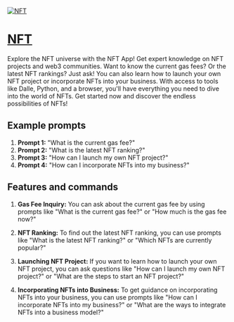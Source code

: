 [![NFT](https://files.oaiusercontent.com/file-2eKoADXKlM9znI2LTaXM5s7I?se=2123-10-16T15%3A49%3A31Z&sp=r&sv=2021-08-06&sr=b&rscc=max-age%3D31536000%2C%20immutable&rscd=attachment%3B%20filename%3D7e3629a0-e688-47f5-8bd1-72061a7a13da.png&sig=/V0M1OHeG1gpVQ0S/9gLiA1drsgIBzL1%2BupAot2YtaQ%3D)](https://chat.openai.com/g/g-NQQNfvDHB-nft)

# [NFT](https://chat.openai.com/g/g-NQQNfvDHB-nft)

Explore the NFT universe with the NFT App! Get expert knowledge on NFT projects and web3 communities. Want to know the current gas fees? Or the latest NFT rankings? Just ask! You can also learn how to launch your own NFT project or incorporate NFTs into your business. With access to tools like Dalle, Python, and a browser, you'll have everything you need to dive into the world of NFTs. Get started now and discover the endless possibilities of NFTs!

## Example prompts

1. **Prompt 1:** "What is the current gas fee?"
2. **Prompt 2:** "What is the latest NFT ranking?"
3. **Prompt 3:** "How can I launch my own NFT project?"
4. **Prompt 4:** "How can I incorporate NFTs into my business?"

## Features and commands

1. **Gas Fee Inquiry:** You can ask about the current gas fee by using prompts like "What is the current gas fee?" or "How much is the gas fee now?"

2. **NFT Ranking:** To find out the latest NFT ranking, you can use prompts like "What is the latest NFT ranking?" or "Which NFTs are currently popular?"

3. **Launching NFT Project:** If you want to learn how to launch your own NFT project, you can ask questions like "How can I launch my own NFT project?" or "What are the steps to start an NFT project?"

4. **Incorporating NFTs into Business:** To get guidance on incorporating NFTs into your business, you can use prompts like "How can I incorporate NFTs into my business?" or "What are the ways to integrate NFTs into a business model?"